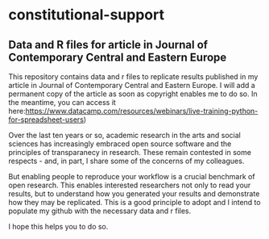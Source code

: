 # constitutional-support
## Data and R files for article in Journal of Contemporary Central and Eastern Europe ##

This repository contains data and r files to replicate results published in my article in Journal of Contemporary Central and Eastern Europe. I will add a permanent copy of the article as soon as copyright enables me to do so. In the meantime, you can access it here:https://www.datacamp.com/resources/webinars/live-training-python-for-spreadsheet-users)

Over the last ten years or so, academic research in the arts and social sciences has increasingly embraced open source software and the principles of transparanecy in research. These remain contested in some respects - and, in part, I share some of the concerns of my colleagues. 

But enabling people to reproduce your workflow is a crucial benchmark of open research. This enables interested researchers not only to read your results, but to understand how you generated your results and demonstrate how they may be replicated. This is a good principle to adopt and I intend to populate my github with the necessary data and r files.

I hope this helps you to do so.



